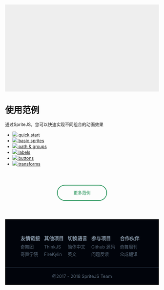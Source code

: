 <style>
  @font-face {
    font-family: 'pfang';
    src: url('http://s6.qhres.com/static/dc42fa0ad4e7e042.ttf');
  }
  main {
    display: none;
    font-family: 'pfang';
    font-smoothing: antialiased;
  }
  .app-nav,
  button.sidebar-toggle,
  .sidebar {
    display: none;
  }
  section.content {
    padding: 0;
    left: 0;
  }
  article.markdown-section {
    margin: 0;
    padding: 0;
    max-width: 80000px;
  }
  #features {
    width: 100%;
    padding-bottom: 56.25%;
    background: #eee;
  }
  .markdown-section h1 {
    text-align: center;
    margin-top: 60px;
    font-size: 3rem;
  }
  .markdown-section .info {
    text-align: center;
    font-size: 1.3rem;
    margin: 20px auto 60px;
  }
  .footer {
    background-color: #01040b;
    color: #89a;
    overflow: hidden;
  }
  .footer .ft-info {
    padding: 50px 0 30px;
    display: table;
    margin: auto;
    width: 80%;
    overflow: hidden;
  }
  .footer dt {
    font-weight: bold;
    font-size: 1.0rem;
    margin-bottom:0.3rem;
  }
  .footer dl {
    display: table-cell;
    text-align: left;
    white-space: nowrap;
  }
  .footer dd {
    margin: 0;
    overflow: hidden;
  }
  .footer a {
    line-height: 1.5rem;
    text-decoration: none;
    color: #567;
    font-size: 0.9rem;
    display: block;
  }
  .footer .ft-copy {
    padding: 20px 0;
    border-top: 1px solid #345;
    font-size: 0.9rem;
    color: #567;
    text-align: center;
  }
  #more-demos {
    width: 160px;
    height: 48px;
    border: 2px solid #178C4E;
    border-radius: 100px;
    text-align: center;
    line-height: 48px;
    margin: 60px auto;
    transition: .3s all ease-in-out;
  }
  #more-demos:hover{
    background: #178C4E;
  }
  #more-demos:hover a {
    color: white;
  }

  #more-demos a {
    display: block;
    color: #178C4E;
    text-decoration: none;
  }

  article {
    z-index: 99999;
    background: #fff;
  }
</style>

<div class="wrap">
  <div id="features"></div>

  <h1>使用范例</h1>

  <div class="info">通过SpriteJS，您可以快速实现不同组合的动画效果</div>

  <ul class="demos">
    <li>
      <a href="/demo/#">
        <img src="/res/demos/quick_start.png">
        <span>quick start</span>
      </a>
    </li>
    <li>
      <a data-nosearch href="/demo/#basic_sprites">
        <img src="/res/demos/basic_sprites.png">
        <span>basic sprites</span>
      </a>
    </li>
    <li>
      <a data-nosearch href="/demo/#path_groups">
        <img src="/res/demos/textures.png">
        <span>path &amp; groups</span>
      </a>
    </li>
    <li>
      <a data-nosearch href="/demo/#labels">
        <img src="/res/demos/labels.png">
        <span>labels</span>
      </a>
    </li>
    <li>
      <a data-nosearch href="/demo/#buttons">
        <img src="/res/demos/buttons.png">
        <span>buttons</span>
      </index>
    </li>
    <li>
      <a data-nosearch href="/demo/#transforms">
        <img src="/res/demos/transforms.png">
        <span>transforms</span>
      </a>
    </li>
  </ul>

  <div id="more-demos"><a href="/#/zh-cn/examples" target="_blank">更多范例</a></div>

  <div class="footer">
    <div class="ft-info">
      <dl>
        <dt>友情链接</dt>
        <dd>
          <a href="https://75team.com/">奇舞团</a>
          <a href="http://study.qiyun.360.cn/">奇舞学院</a>
        </dd>
      </dl>
      <dl>
        <dt>其他项目</dt>
        <dd>
          <a href="https://thinkjs.org/">ThinkJS</a>
          <a href="https://github.com/75team/firekylin">FireKylin</a>
        </dd>
      </dl>
      <dl>
        <dt>切换语言</dt>
        <dd>
          <a href="#/zh-cn/index">简体中文</a>
          <a href="#/en/index">英文</a>
        </dd>
      </dl>
      <dl>
        <dt>参与项目</dt>
        <dd>
          <a href="https://github.com/spritejs/spritejs">Github 源码</a>
          <a href="https://github.com/spritejs/spritejs/issues">问题反馈</a>
        </dd>
      </dl>
      <dl>
        <dt>合作伙伴</dt>
        <dd>
          <a href="https://weekly.75team.com/">奇舞周刊</a>
          <a href="http://zcfy.cc">众成翻译</a>
        </dd>
      </dl>
    </div>
    <div class="ft-copy">@2017 - 2018 SpriteJS Team</div>
  </div>
</div>

<script src="/js/coverpage.js"></script>
